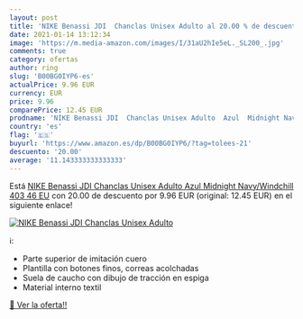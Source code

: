 ```yaml
---
layout: post
title: 'NIKE Benassi JDI  Chanclas Unisex Adulto al 20.00 % de descuento'
date: 2021-01-14 13:12:34
image: 'https://m.media-amazon.com/images/I/31aU2hIe5eL._SL200_.jpg'
comments: true
category: ofertas
author: ring
slug: 'B00BG0IYP6-es'
actualPrice: 9.96 EUR
currency: EUR
price: 9.96
comparePrice: 12.45 EUR
prodname: 'NIKE Benassi JDI  Chanclas Unisex Adulto  Azul  Midnight Navy/Windchill 403   46 EU'
country: 'es'
flag: '🇪🇸'
buyurl: 'https://www.amazon.es/dp/B00BG0IYP6/?tag=tolees-21'
descuento: '20.00'
average: '11.143333333333333'
---
```


Está [NIKE Benassi JDI  Chanclas Unisex Adulto  Azul  Midnight Navy/Windchill 403   46 EU](https://www.amazon.es/dp/B00BG0IYP6/?tag=tolees-21) con 20.00 de descuento por 9.96 EUR (original: 12.45 EUR) en el siguiente enlace!

[![NIKE Benassi JDI  Chanclas Unisex Adulto](https://m.media-amazon.com/images/I/31aU2hIe5eL._SL200_.jpg)](https://www.amazon.es/dp/B00BG0IYP6/?tag=tolees-21)

ℹ️:

- Parte superior de imitación cuero
- Plantilla con botones finos, correas acolchadas
- Suela de caucho con dibujo de tracción en espiga
- Material interno textil

[🛒 Ver la oferta!!](https://www.amazon.es/dp/B00BG0IYP6/?tag=tolees-21)
